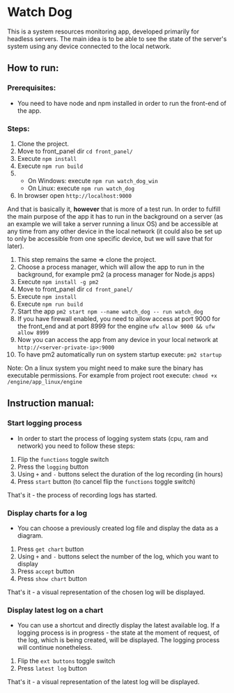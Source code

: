 # Watch Dog

This is a system resources monitoring app, developed primarily for headless servers.
The main idea is to be able to see the state of the server's system using any device connected to the local network.

## How to run:

### Prerequisites:

-   You need to have node and npm installed in order to run the front-end of the app.

### Steps:

1. Clone the project.
2. Move to front_panel dir `cd front_panel/`
3. Execute `npm install`
4. Execute `npm run build`
5.  - On Windows: execute `npm run watch_dog_win`
    - On Linux: execute `npm run watch_dog`
6. In browser open `http://localhost:9000`

And that is basically it, **however** that is more of a test run. In order to fulfill the main purpose of the app it has to run in the background on a server (as an example we will take a server running a linux OS) and be accessible at any time from any other device in the local network (it could also be set up to only be accessible from one specific device, but we will save that for later).

1. This step remains the same => clone the project.
2. Choose a process manager, which will allow the app to run in the background, for example pm2 (a process manager for Node.js apps)
3. Execute `npm install -g pm2`
4. Move to front_panel dir `cd front_panel/`
5. Execute `npm install`
6. Execute `npm run build`
7. Start the app `pm2 start npm --name watch_dog -- run watch_dog`
8. If you have firewall enabled, you need to allow access at port 9000 for the front_end and at port 8999 for the engine `ufw allow 9000 && ufw allow 8999`
9. Now you can access the app from any device in your local network at `http://<server-private-ip>:9000`
10. To have pm2 automatically run on system startup execute: `pm2 startup`

Note: On a linux system you might need to make sure the binary has executable permissions. For example from project root execute: `chmod +x /engine/app_linux/engine`

## Instruction manual:

### Start logging process

-   In order to start the process of logging system stats (cpu, ram and network) you need to follow these steps:

1. Flip the `functions` toggle switch
2. Press the `logging` button
3. Using `+` and `-` buttons select the duration of the log recording (in hours)
4. Press `start` button (to cancel flip the `functions` toggle switch)

That's it - the process of recording logs has started.

### Display charts for a log

-   You can choose a previously created log file and display the data as a diagram.

1. Press `get chart` button
2. Using `+` and `-` buttons select the number of the log, which you want to display
3. Press `accept` button
4. Press `show chart` button

That's it - a visual representation of the chosen log will be displayed.

### Display latest log on a chart

-   You can use a shortcut and directly display the latest available log. If a logging process is in progress - the state at the moment of request, of the log, which is being created, will be displayed. The logging process will continue nonetheless.

1. Flip the `ext buttons` toggle switch
2. Press `latest log` button

That's it - a visual representation of the latest log will be displayed.

